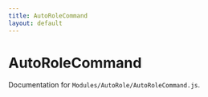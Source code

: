 ```yaml
---
title: AutoRoleCommand
layout: default
---
```


# AutoRoleCommand

Documentation for `Modules/AutoRole/AutoRoleCommand.js`.
